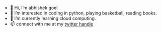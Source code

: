 - 👋 Hi, I’m abhishek goel
- 👀 I’m interested in coding in python, playing basketball, reading books.
- 🌱 I’m currently learning cloud computing.
- 📫 connect with me at my <a href ="https://twitter.com/Abhishek_goel19"> twitter handle </a>
<!---
abhishek-goel1999/abhishek-goel1999 is a ✨ special ✨ repository because its `README.md` (this file) appears on your GitHub profile.
You can click the Preview link to take a look at your changes.
--->
